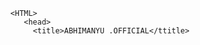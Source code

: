 <!DOCTYPE html>
      <HTML>
         <head>
           <title>ABHIMANYU .OFFICIAL</ttitle>
  </head>
